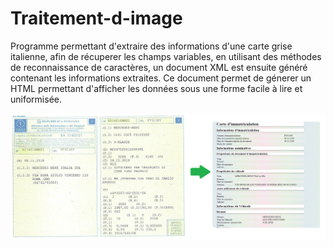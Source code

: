 # Traitement-d-image
Programme permettant d'extraire des informations d'une carte grise italienne, afin de récuperer les champs variables,
en utilisant des méthodes de reconnaissance de caractères, un document XML est ensuite généré contenant les informations extraites.
Ce document permet de génerer un HTML permettant d'afficher les données sous une forme facile à lire et uniformisée.

<p align="center">
  <img src="apercu.png">
</p>

